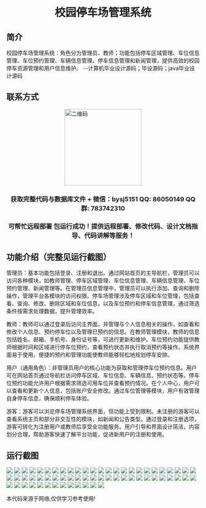 <p><h1 align="center">校园停车场管理系统</h1></p>

## 简介
校园停车场管理系统：角色分为管理员、教师；功能包括停车区域管理、车位信息管理、车位预约管理、车辆信息管理、停车信息管理和新闻管理，提供高效的校园停车资源管理和用户信息维护。    --计算机毕业设计源码；毕设源码；java毕业设计源码


## 联系方式
<img src="https://bs-1329754181.cos.ap-shanghai.myqcloud.com/wx.jpg" alt="二维码" style="display: block; margin: 0 auto;" width="200px">
<p><h3 align="center">获取完整代码与数据库文件 + 微信：bysj5151 QQ: 86050149 QQ群: 783742310</h3></p>
<p><h3 align="center">可帮忙远程部署 包运行成功！提供远程部署、修改代码、设计文档指导、代码讲解等服务！</h3></p>

## 功能介绍（完整见运行截图）
管理员：基本功能包括登录、注册和退出。通过网站首页的主导航栏，管理员可以访问各种模块，如教师管理、停车区域管理、车位信息管理、车辆信息管理、车位预约管理、新闻管理等。在管理员信息管理中，管理员可以执行添加、查询和删除操作，管理平台各模块的访问权限。停车场管理涉及停车区域和车位管理，包括查看、查询、修改、删除区域和车位信息，以及车位预约和停车信息管理，通过筛选条件按需求处理数据，提升管理效率。

教师：教师可以通过登录后访问主界面，并管理与个人信息相关的操作，如查看和修改个人信息、预约停车位以及管理已预约的信息。在教师管理模块，教师的信息包括姓名、邮箱、手机号、身份证号等，可进行更新和维护。车位预约功能提供教师根据时间和区域进行停车位预约，查看预约状态并执行取消预约等操作。系统界面易于使用，便捷的预约和管理功能使教师能够轻松地规划停车安排。

用户（通用角色）：非管理员用户的核心功能为获取和管理停车位预约信息。用户可在网站首页通过导航栏访问停车区域、车位信息、车辆信息、预约状态等。停车位预约功能允许用户根据需求筛选可用车位并查看预约情况。在个人中心，用户可以查看和更新个人信息，包括账户安全修改。通过车位管理等模块，用户有效管理自身停车信息，确保顺利停车体验。

游客：游客可以浏览停车场管理系统界面，但功能上受到限制。未注册的游客可以查看系统主页和部分非交互性的模块，如新闻和公告类型。通过登录和注册选项，游客可转化为注册用户或教师后享受全功能服务。用户引导和界面设计简洁，内容划分合理，帮助游客快速了解平台功能，促进新用户的注册和使用。


## 运行截图
![](https://bs-1329754181.cos.ap-shanghai.myqcloud.com/ssm/CampusParkingManagementSystem/img/001.jpg)
![](https://bs-1329754181.cos.ap-shanghai.myqcloud.com/ssm/CampusParkingManagementSystem/img/002.jpg)
![](https://bs-1329754181.cos.ap-shanghai.myqcloud.com/ssm/CampusParkingManagementSystem/img/003.jpg)
![](https://bs-1329754181.cos.ap-shanghai.myqcloud.com/ssm/CampusParkingManagementSystem/img/004.jpg)
![](https://bs-1329754181.cos.ap-shanghai.myqcloud.com/ssm/CampusParkingManagementSystem/img/005.jpg)
![](https://bs-1329754181.cos.ap-shanghai.myqcloud.com/ssm/CampusParkingManagementSystem/img/006.jpg)
![](https://bs-1329754181.cos.ap-shanghai.myqcloud.com/ssm/CampusParkingManagementSystem/img/007.jpg)
![](https://bs-1329754181.cos.ap-shanghai.myqcloud.com/ssm/CampusParkingManagementSystem/img/008.jpg)
![](https://bs-1329754181.cos.ap-shanghai.myqcloud.com/ssm/CampusParkingManagementSystem/img/009.jpg)
![](https://bs-1329754181.cos.ap-shanghai.myqcloud.com/ssm/CampusParkingManagementSystem/img/010.jpg)
![](https://bs-1329754181.cos.ap-shanghai.myqcloud.com/ssm/CampusParkingManagementSystem/img/011.jpg)
![](https://bs-1329754181.cos.ap-shanghai.myqcloud.com/ssm/CampusParkingManagementSystem/img/012.jpg)
![](https://bs-1329754181.cos.ap-shanghai.myqcloud.com/ssm/CampusParkingManagementSystem/img/013.jpg)
![](https://bs-1329754181.cos.ap-shanghai.myqcloud.com/ssm/CampusParkingManagementSystem/img/014.jpg)
![](https://bs-1329754181.cos.ap-shanghai.myqcloud.com/ssm/CampusParkingManagementSystem/img/015.jpg)
![](https://bs-1329754181.cos.ap-shanghai.myqcloud.com/ssm/CampusParkingManagementSystem/img/016.jpg)
![](https://bs-1329754181.cos.ap-shanghai.myqcloud.com/ssm/CampusParkingManagementSystem/img/017.jpg)
![](https://bs-1329754181.cos.ap-shanghai.myqcloud.com/ssm/CampusParkingManagementSystem/img/018.jpg)
![](https://bs-1329754181.cos.ap-shanghai.myqcloud.com/ssm/CampusParkingManagementSystem/img/019.jpg)
![](https://bs-1329754181.cos.ap-shanghai.myqcloud.com/ssm/CampusParkingManagementSystem/img/020.jpg)
![](https://bs-1329754181.cos.ap-shanghai.myqcloud.com/ssm/CampusParkingManagementSystem/img/021.jpg)
![](https://bs-1329754181.cos.ap-shanghai.myqcloud.com/ssm/CampusParkingManagementSystem/img/022.jpg)
![](https://bs-1329754181.cos.ap-shanghai.myqcloud.com/ssm/CampusParkingManagementSystem/img/023.jpg)
![](https://bs-1329754181.cos.ap-shanghai.myqcloud.com/ssm/CampusParkingManagementSystem/img/024.jpg)
![](https://bs-1329754181.cos.ap-shanghai.myqcloud.com/ssm/CampusParkingManagementSystem/img/025.jpg)
![](https://bs-1329754181.cos.ap-shanghai.myqcloud.com/ssm/CampusParkingManagementSystem/img/026.jpg)
![](https://bs-1329754181.cos.ap-shanghai.myqcloud.com/ssm/CampusParkingManagementSystem/img/027.jpg)
![](https://bs-1329754181.cos.ap-shanghai.myqcloud.com/ssm/CampusParkingManagementSystem/img/028.jpg)
![](https://bs-1329754181.cos.ap-shanghai.myqcloud.com/ssm/CampusParkingManagementSystem/img/029.jpg)
![](https://bs-1329754181.cos.ap-shanghai.myqcloud.com/ssm/CampusParkingManagementSystem/img/030.jpg)
![](https://bs-1329754181.cos.ap-shanghai.myqcloud.com/ssm/CampusParkingManagementSystem/img/031.jpg)
![](https://bs-1329754181.cos.ap-shanghai.myqcloud.com/ssm/CampusParkingManagementSystem/img/032.jpg)
![](https://bs-1329754181.cos.ap-shanghai.myqcloud.com/ssm/CampusParkingManagementSystem/img/033.jpg)
![](https://bs-1329754181.cos.ap-shanghai.myqcloud.com/ssm/CampusParkingManagementSystem/img/034.jpg)
![](https://bs-1329754181.cos.ap-shanghai.myqcloud.com/ssm/CampusParkingManagementSystem/img/035.jpg)
![](https://bs-1329754181.cos.ap-shanghai.myqcloud.com/ssm/CampusParkingManagementSystem/img/036.jpg)
![](https://bs-1329754181.cos.ap-shanghai.myqcloud.com/ssm/CampusParkingManagementSystem/img/037.jpg)
![](https://bs-1329754181.cos.ap-shanghai.myqcloud.com/ssm/CampusParkingManagementSystem/img/038.jpg)
![](https://bs-1329754181.cos.ap-shanghai.myqcloud.com/ssm/CampusParkingManagementSystem/img/039.jpg)
![](https://bs-1329754181.cos.ap-shanghai.myqcloud.com/ssm/CampusParkingManagementSystem/img/040.jpg)
![](https://bs-1329754181.cos.ap-shanghai.myqcloud.com/ssm/CampusParkingManagementSystem/img/041.jpg)
![](https://bs-1329754181.cos.ap-shanghai.myqcloud.com/ssm/CampusParkingManagementSystem/img/042.jpg)
![](https://bs-1329754181.cos.ap-shanghai.myqcloud.com/ssm/CampusParkingManagementSystem/img/043.jpg)
![](https://bs-1329754181.cos.ap-shanghai.myqcloud.com/ssm/CampusParkingManagementSystem/img/044.jpg)
![](https://bs-1329754181.cos.ap-shanghai.myqcloud.com/ssm/CampusParkingManagementSystem/img/045.jpg)
![](https://bs-1329754181.cos.ap-shanghai.myqcloud.com/ssm/CampusParkingManagementSystem/img/046.jpg)
![](https://bs-1329754181.cos.ap-shanghai.myqcloud.com/ssm/CampusParkingManagementSystem/img/047.jpg)
![](https://bs-1329754181.cos.ap-shanghai.myqcloud.com/ssm/CampusParkingManagementSystem/img/048.jpg)
![](https://bs-1329754181.cos.ap-shanghai.myqcloud.com/ssm/CampusParkingManagementSystem/img/049.jpg)
![](https://bs-1329754181.cos.ap-shanghai.myqcloud.com/ssm/CampusParkingManagementSystem/img/050.jpg)
![](https://bs-1329754181.cos.ap-shanghai.myqcloud.com/ssm/CampusParkingManagementSystem/img/051.jpg)
![](https://bs-1329754181.cos.ap-shanghai.myqcloud.com/ssm/CampusParkingManagementSystem/img/052.jpg)
![](https://bs-1329754181.cos.ap-shanghai.myqcloud.com/ssm/CampusParkingManagementSystem/img/053.jpg)
![](https://bs-1329754181.cos.ap-shanghai.myqcloud.com/ssm/CampusParkingManagementSystem/img/054.jpg)
![](https://bs-1329754181.cos.ap-shanghai.myqcloud.com/ssm/CampusParkingManagementSystem/img/055.jpg)
![](https://bs-1329754181.cos.ap-shanghai.myqcloud.com/ssm/CampusParkingManagementSystem/img/056.jpg)
![](https://bs-1329754181.cos.ap-shanghai.myqcloud.com/ssm/CampusParkingManagementSystem/img/057.jpg)
![](https://bs-1329754181.cos.ap-shanghai.myqcloud.com/ssm/CampusParkingManagementSystem/img/058.jpg)
![](https://bs-1329754181.cos.ap-shanghai.myqcloud.com/ssm/CampusParkingManagementSystem/img/059.jpg)
![](https://bs-1329754181.cos.ap-shanghai.myqcloud.com/ssm/CampusParkingManagementSystem/img/060.jpg)
![](https://bs-1329754181.cos.ap-shanghai.myqcloud.com/ssm/CampusParkingManagementSystem/img/061.jpg)
![](https://bs-1329754181.cos.ap-shanghai.myqcloud.com/ssm/CampusParkingManagementSystem/img/062.jpg)
![](https://bs-1329754181.cos.ap-shanghai.myqcloud.com/ssm/CampusParkingManagementSystem/img/063.jpg)

<p>本代码来源于网络,仅供学习参考使用!</p>
